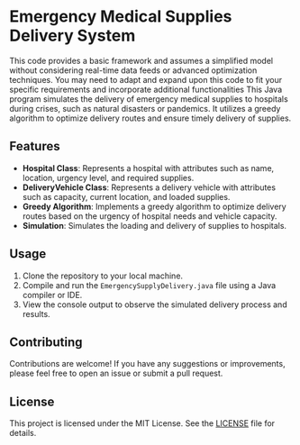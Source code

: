 # Emergency Medical Supplies Delivery System

This code provides a basic framework and assumes a simplified model without considering real-time data feeds or advanced optimization techniques. You may need to adapt and expand upon this code to fit your specific requirements and incorporate additional functionalities
This Java program simulates the delivery of emergency medical supplies to hospitals during crises, such as natural disasters or pandemics. It utilizes a greedy algorithm to optimize delivery routes and ensure timely delivery of supplies.

## Features

- **Hospital Class**: Represents a hospital with attributes such as name, location, urgency level, and required supplies.
- **DeliveryVehicle Class**: Represents a delivery vehicle with attributes such as capacity, current location, and loaded supplies.
- **Greedy Algorithm**: Implements a greedy algorithm to optimize delivery routes based on the urgency of hospital needs and vehicle capacity.
- **Simulation**: Simulates the loading and delivery of supplies to hospitals.

## Usage

1. Clone the repository to your local machine.
2. Compile and run the `EmergencySupplyDelivery.java` file using a Java compiler or IDE.
3. View the console output to observe the simulated delivery process and results.

## Contributing

Contributions are welcome! If you have any suggestions or improvements, please feel free to open an issue or submit a pull request.

## License

This project is licensed under the MIT License. See the [LICENSE](LICENSE) file for details.

